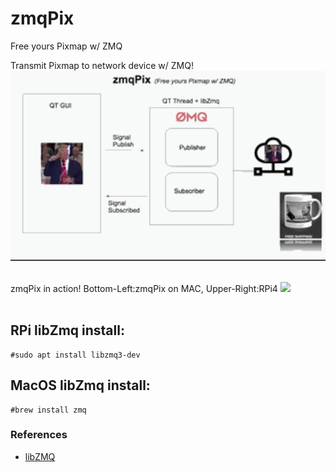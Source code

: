 # zmqPix
Free yours Pixmap w/ ZMQ

Transmit Pixmap to network device w/ ZMQ!
<br/>
<img src="gif/zmqPix free.gif" width="512"/>
<br/><br/>

zmqPix in action!
Bottom-Left:zmqPix on MAC, Upper-Right:RPi4
<img src="gif/zmqPix0124.gif" width="512"/>
<br/><br/>



## RPi libZmq install:
    #sudo apt install libzmq3-dev

## MacOS libZmq install:
    #brew install zmq


### References
  - [libZMQ](https://github.com/zeromq/libzmq )
  
